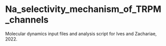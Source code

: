 # Na_selectivity_mechanism_of_TRPM_channels
Molecular dynamics input files and analysis script for Ives and Zachariae, 2022. 
